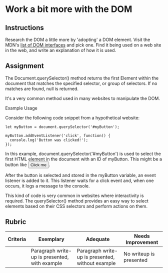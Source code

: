 # Work a bit more with the DOM

## Instructions

Research the DOM a little more by 'adopting' a DOM element. Visit the MDN's [list of DOM interfaces](https://developer.mozilla.org/docs/Web/API/Document_Object_Model) and pick one. Find it being used on a web site in the web, and write an explanation of how it is used.

## Assignment
The Document.querySelector() method returns the first Element within the document that matches the specified selector, or group of selectors. If no matches are found, null is returned.

It's a very common method used in many websites to manipulate the DOM.

Example Usage

Consider the following code snippet from a hypothetical website:

```
let myButton = document.querySelector('#myButton');

myButton.addEventListener('click', function() {
  console.log('Button was clicked!');
});
```


In this example, document.querySelector('#myButton') is used to select the first HTML element in the document with an ID of myButton. This might be a button like <button id="myButton">Click me</button>.

After the button is selected and stored in the myButton variable, an event listener is added to it. This listener waits for a click event and, when one occurs, it logs a message to the console.

This kind of code is very common in websites where interactivity is required. The querySelector() method provides an easy way to select elements based on their CSS selectors and perform actions on them.


## Rubric

| Criteria | Exemplary                                     | Adequate                                         | Needs Improvement       |
| -------- | --------------------------------------------- | ------------------------------------------------ | ----------------------- |
|          | Paragraph write-up is presented, with example | Paragraph write-up is presented, without example | No writeup is presented |
